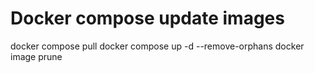 
# Docker compose update images
docker compose pull
docker compose up -d --remove-orphans
docker image prune
###
